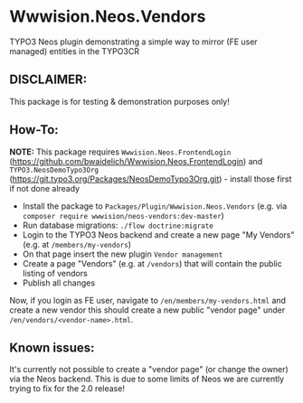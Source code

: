 Wwwision.Neos.Vendors
=====================

TYPO3 Neos plugin demonstrating a simple way to mirror (FE user managed) entities in the TYPO3CR  

DISCLAIMER:
-----------

This package is for testing & demonstration purposes only!

How-To:
-------

**NOTE:** This package requires ``Wwwision.Neos.FrontendLogin`` (https://github.com/bwaidelich/Wwwision.Neos.FrontendLogin) and
``TYPO3.NeosDemoTypo3Org`` (https://git.typo3.org/Packages/NeosDemoTypo3Org.git) - install those first if not done
already
 
* Install the package to ``Packages/Plugin/Wwwision.Neos.Vendors``
  (e.g. via ``composer require wwwision/neos-vendors:dev-master``)
* Run database migrations: ``./flow doctrine:migrate``
* Login to the TYPO3 Neos backend and create a new page "My Vendors" (e.g. at ``/members/my-vendors``)
* On that page insert the new plugin ``Vendor management``
* Create a page "Vendors" (e.g. at ``/vendors``) that will contain the public listing of vendors
* Publish all changes

Now, if you login as FE user, navigate to ``/en/members/my-vendors.html`` and create a new vendor this should create a
new public "vendor page" under ``/en/vendors/<vendor-name>.html``.

Known issues:
-------------

It's currently not possible to create a "vendor page" (or change the owner) via the Neos backend. This is due to some limits of Neos we are currently trying to fix for the 2.0 release!
